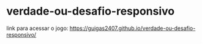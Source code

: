 # verdade-ou-desafio-responsivo
link para acessar o jogo: https://guigas2407.github.io/verdade-ou-desafio-responsivo/
